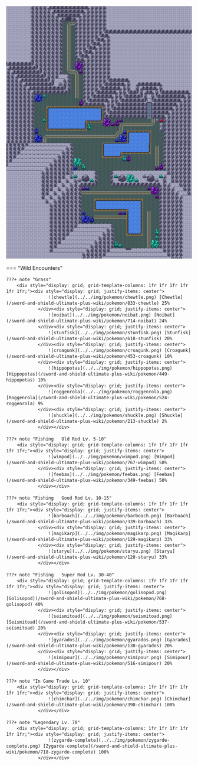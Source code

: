 <img src="../../img/routes/Galar Mine 2.png" alt="Galar Mine 2"/>

=== "Wild Encounters"


	???+ note "Grass"
		<div style="display: grid; grid-template-columns: 1fr 1fr 1fr 1fr 1fr 1fr;"><div style="display: grid; justify-items: center">
                    ![chewtle](../../img/pokemon/chewtle.png) [Chewtle](/sword-and-shield-ultimate-plus-wiki/pokemon/833-chewtle) 25%
                </div><div style="display: grid; justify-items: center">
                    ![noibat](../../img/pokemon/noibat.png) [Noibat](/sword-and-shield-ultimate-plus-wiki/pokemon/714-noibat) 24%
                </div><div style="display: grid; justify-items: center">
                    ![stunfisk](../../img/pokemon/stunfisk.png) [Stunfisk](/sword-and-shield-ultimate-plus-wiki/pokemon/618-stunfisk) 20%
                </div><div style="display: grid; justify-items: center">
                    ![croagunk](../../img/pokemon/croagunk.png) [Croagunk](/sword-and-shield-ultimate-plus-wiki/pokemon/453-croagunk) 10%
                </div><div style="display: grid; justify-items: center">
                    ![hippopotas](../../img/pokemon/hippopotas.png) [Hippopotas](/sword-and-shield-ultimate-plus-wiki/pokemon/449-hippopotas) 10%
                </div><div style="display: grid; justify-items: center">
                    ![roggenrola](../../img/pokemon/roggenrola.png) [Roggenrola](/sword-and-shield-ultimate-plus-wiki/pokemon/524-roggenrola) 9%
                </div><div style="display: grid; justify-items: center">
                    ![shuckle](../../img/pokemon/shuckle.png) [Shuckle](/sword-and-shield-ultimate-plus-wiki/pokemon/213-shuckle) 2%
                </div></div>

	???+ note "Fishing   Old Rod Lv. 5-10"
		<div style="display: grid; grid-template-columns: 1fr 1fr 1fr 1fr 1fr 1fr;"><div style="display: grid; justify-items: center">
                    ![wimpod](../../img/pokemon/wimpod.png) [Wimpod](/sword-and-shield-ultimate-plus-wiki/pokemon/767-wimpod) 50%
                </div><div style="display: grid; justify-items: center">
                    ![feebas](../../img/pokemon/feebas.png) [Feebas](/sword-and-shield-ultimate-plus-wiki/pokemon/349-feebas) 50%
                </div></div>

	???+ note "Fishing   Good Rod Lv. 10-15"
		<div style="display: grid; grid-template-columns: 1fr 1fr 1fr 1fr 1fr 1fr;"><div style="display: grid; justify-items: center">
                    ![barboach](../../img/pokemon/barboach.png) [Barboach](/sword-and-shield-ultimate-plus-wiki/pokemon/339-barboach) 33%
                </div><div style="display: grid; justify-items: center">
                    ![magikarp](../../img/pokemon/magikarp.png) [Magikarp](/sword-and-shield-ultimate-plus-wiki/pokemon/129-magikarp) 33%
                </div><div style="display: grid; justify-items: center">
                    ![staryu](../../img/pokemon/staryu.png) [Staryu](/sword-and-shield-ultimate-plus-wiki/pokemon/120-staryu) 33%
                </div></div>

	???+ note "Fishing   Super Rod Lv. 30-40"
		<div style="display: grid; grid-template-columns: 1fr 1fr 1fr 1fr 1fr 1fr;"><div style="display: grid; justify-items: center">
                    ![golisopod](../../img/pokemon/golisopod.png) [Golisopod](/sword-and-shield-ultimate-plus-wiki/pokemon/768-golisopod) 40%
                </div><div style="display: grid; justify-items: center">
                    ![seismitoad](../../img/pokemon/seismitoad.png) [Seismitoad](/sword-and-shield-ultimate-plus-wiki/pokemon/537-seismitoad) 20%
                </div><div style="display: grid; justify-items: center">
                    ![gyarados](../../img/pokemon/gyarados.png) [Gyarados](/sword-and-shield-ultimate-plus-wiki/pokemon/130-gyarados) 20%
                </div><div style="display: grid; justify-items: center">
                    ![simipour](../../img/pokemon/simipour.png) [Simipour](/sword-and-shield-ultimate-plus-wiki/pokemon/516-simipour) 20%
                </div></div>

	???+ note "In Game Trade Lv. 10"
		<div style="display: grid; grid-template-columns: 1fr 1fr 1fr 1fr 1fr 1fr;"><div style="display: grid; justify-items: center">
                    ![chimchar](../../img/pokemon/chimchar.png) [Chimchar](/sword-and-shield-ultimate-plus-wiki/pokemon/390-chimchar) 100%
                </div></div>

	???+ note "Legendary Lv. 70"
		<div style="display: grid; grid-template-columns: 1fr 1fr 1fr 1fr 1fr 1fr;"><div style="display: grid; justify-items: center">
                    ![zygarde-complete](../../img/pokemon/zygarde-complete.png) [Zygarde-complete](/sword-and-shield-ultimate-plus-wiki/pokemon/718-zygarde-complete) 100%
                </div></div>



